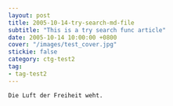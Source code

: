 ```yaml
---
layout: post
title: 2005-10-14-try-search-md-file
subtitle: "This is a try search func article"
date: 2005-10-14 10:00:00 +0800
cover: "/images/test_cover.jpg"
stickie: false
category: ctg-test2
tag:
- tag-test2
---
```

    Die Luft der Freiheit weht.
            